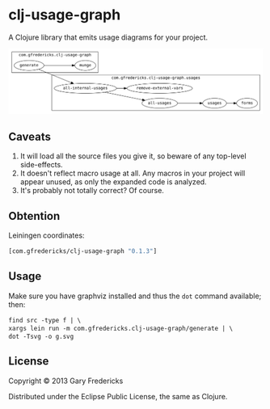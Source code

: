 # clj-usage-graph

A Clojure library that emits usage diagrams for your project.

![Example](g.svg)

## Caveats

1. It will load all the source files you give it, so beware of any top-level side-effects.
2. It doesn't reflect macro usage at all. Any macros in your project
   will appear unused, as only the expanded code is analyzed.
3. It's probably not totally correct? Of course.

## Obtention

Leiningen coordinates:

``` clojure
[com.gfredericks/clj-usage-graph "0.1.3"]
```

## Usage

Make sure you have graphviz installed and thus the `dot` command
available; then:

```
find src -type f | \
xargs lein run -m com.gfredericks.clj-usage-graph/generate | \
dot -Tsvg -o g.svg
```

## License

Copyright © 2013 Gary Fredericks

Distributed under the Eclipse Public License, the same as Clojure.
